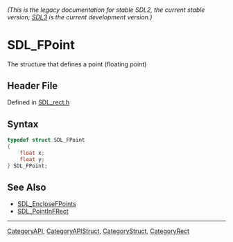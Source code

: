 ###### (This is the legacy documentation for stable SDL2, the current stable version; [SDL3](https://wiki.libsdl.org/SDL3/) is the current development version.)
# SDL_FPoint

The structure that defines a point (floating point)

## Header File

Defined in [SDL_rect.h](https://github.com/libsdl-org/SDL/blob/SDL2/include/SDL_rect.h)

## Syntax

```c
typedef struct SDL_FPoint
{
    float x;
    float y;
} SDL_FPoint;
```

## See Also

- [SDL_EncloseFPoints](SDL_EncloseFPoints)
- [SDL_PointInFRect](SDL_PointInFRect)

----
[CategoryAPI](CategoryAPI), [CategoryAPIStruct](CategoryAPIStruct), [CategoryStruct](CategoryStruct), [CategoryRect](CategoryRect)


